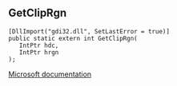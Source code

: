 ## GetClipRgn

```
[DllImport("gdi32.dll", SetLastError = true)]
public static extern int GetClipRgn(
   IntPtr hdc,
   IntPtr hrgn
);
```

[Microsoft documentation](https://docs.microsoft.com/en-us/windows/win32/api/wingdi/nf-wingdi-getcliprgn)
